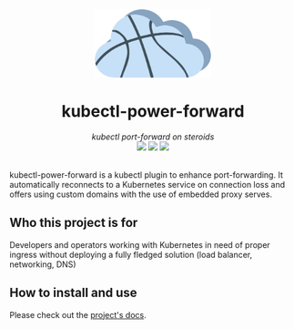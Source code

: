 <div align="center">
<img
    src="website/assets/icons/logo.svg"
    height="120px">
<h1>kubectl-power-forward</h1>
<i>kubectl port-forward on steroids</i>
<br />
<a href="https://mikel-jason.github.io/kubectl-power-forward"><img src="https://img.shields.io/badge/Documentation-Github%20Pages-8A2BE2"></a>
<img src="https://img.shields.io/github/v/release/mikel-jason/kubectl-power-forward?include_prereleases">
<img src="https://img.shields.io/github/license/mikel-jason/kubectl-power-forward">
</div>
<br />

kubectl-power-forward is a kubectl plugin to enhance port-forwarding. It automatically reconnects to a Kubernetes service on connection loss and offers using custom domains with the use of embedded proxy serves.

## Who this project is for

Developers and operators working with Kubernetes in need of proper ingress without deploying a fully fledged solution (load balancer, networking, DNS)

## How to install and use
Please check out the [project's docs](https://mikel-jason.github.io/kubectl-power-forward/docs/).

